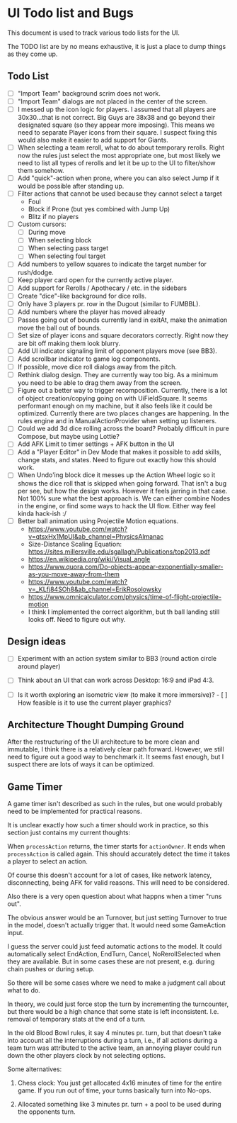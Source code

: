 # UI Todo list and Bugs

This document is used to track various todo lists for the UI.

The TODO list are by no means exhaustive, it is just a place to dump
things as they come up.


## Todo List
- [ ] "Import Team" background scrim does not work.
- [ ] "Import Team" dialogs are not placed in the center of the screen.
- [ ] I messed up the icon logic for players. I assumed that all players are 30x30...that is not correct.
      Big Guys are 38x38 and go beyond their designated square (so they appear more imposing).
      This means we need to separate Player icons from their square. I suspect fixing this would also 
      make it easier to add support for Giants.
- [ ] When selecting a team reroll, what to do about temporary rerolls.
      Right now the rules just select the most appropriate one, but most likely we need 
      to list all types of rerolls and let it be up to the UI to filter/show them somehow.
- [ ] Add "quick"-action when prone, where you can also select Jump if it would be 
      possible after standing up.
- [ ] Filter actions that cannot be used because they cannot select a target
  - Foul
  - Block if Prone (but yes combined with Jump Up)
  - Blitz if no players
- [ ] Custom cursors:
  - [ ] During move
  - [ ] When selecting block
  - [ ] When selecting pass target
  - [ ] When selecting foul target
- [ ] Add numbers to yellow squares to indicate the target number for rush/dodge.
- [ ] Keep player card open for the currently active player.
- [ ] Add support for Rerolls / Apothecary / etc. in the sidebars
- [ ] Create "dice"-like background for dice rolls.
- [ ] Only have 3 players pr. row in the Dugout (similar to FUMBBL).
- [ ] Add numbers where the player has moved already
- [ ] Passes going out of bounds currently land in exitAt, make the animation move the
      ball out of bounds.
- [ ] Set size of player icons and square decorators correctly. Right now they are bit off making them look blurry.
- [ ] Add UI indicator signaling limit of opponent players move (see BB3).
- [ ] Add scrollbar indicator to game log components.
- [ ] If possible, move dice roll dialogs away from the pitch.
- [ ] Rethink dialog design. They are currently way too big. As a minimum
      you need to be able to drag them away from the screen.
- [ ] Figure out a better way to trigger recomposition. Currently, there is a lot of
      object creation/copying going on with UiFieldSquare. It seems performant enough
      on my machine, but it also feels like it could be optimized. Currently there
      are two places changes are happening. In the rules engine and in 
      ManualActionProvider when setting up listeners.
- [ ] Could we add 3d dice rolling across the board? Probably difficult in pure Compose, but maybe using Lottie?
- [ ] Add AFK Limit to timer settings + AFK button in the UI
- [ ] Add a "Player Editor" in Dev Mode that makes it possible to add skills, change stats, and states.
      Need to figure out exactly how this should work.
- [ ] When Undo'ing block dice it messes up the Action Wheel logic so it shows the dice roll that is skipped when going
      forward. That isn't a bug per see, but how the design works. However it feels jarring in that case. Not 100% sure
      what the best approach is. We can either combine Nodes in the engine, or find some ways to hack the UI flow.
      Either way feel kinda hack-ish :/
- [ ] Better ball animation using Projectile Motion equations.
    - https://www.youtube.com/watch?v=qtsxHx1MpUI&ab_channel=PhysicsAlmanac
    - Size-Distance Scaling Equation: https://sites.millersville.edu/sgallagh/Publications/top2013.pdf
    - https://en.wikipedia.org/wiki/Visual_angle
    - https://www.quora.com/Do-objects-appear-exponentially-smaller-as-you-move-away-from-them
    - https://www.youtube.com/watch?v=_KLfj84SOh8&ab_channel=ErikRosolowsky
    - https://www.omnicalculator.com/physics/time-of-flight-projectile-motion
    - I think I implemented the correct algorithm, but th ball landing still looks off. Need to figure out why.


## Design ideas

- [ ] Experiment with an action system similar to BB3 (round action circle around player)
- [ ] Think about an UI that can work across Desktop: 16:9 and iPad 4:3.
- [ ] Is it worth exploring an isometric view (to make it more immersive)? 
      - [ ] How feasible is it to use the current player graphics?


## Architecture Thought Dumping Ground

After the restructuring of the UI architecture to be more clean and immutable, I think there 
is a relatively clear path forward. However, we still need to figure out a good way to benchmark it.
It seems fast enough, but I suspect there are lots of ways it can be optimized. 


## Game Timer

A game timer isn't described as such in the rules, but one would probably need to
be implemented for practical reasons.

It is unclear exactly how such a timer should work in practice, so this
section just contains my current thoughts:

When `processAction` returns, the timer starts for `actionOwner`. It ends when
`processAction` is called again. This should accurately detect the time
it takes a player to select an action.

Of course this doesn't account for a lot of cases, like network latency, disconnecting,
being AFK for valid reasons. This will need to be considered.

Also there is a very open question about what happns when a timer "runs out".

The obvious answer would be an Turnover, but just setting Turnover to true
in the model, doesn't actually trigger that. It would need some GameAction input.

I guess the server could just feed automatic actions to the model. It could
automatically select EndAction, EndTurn, Cancel, NoRerollSelected when they
are available. But in some cases these are not present, e.g. during chain pushes
or during setup.

So there will be some cases where we need to make a judgment call about what
to do.

In theory, we could just force stop the turn by incrementing the turncounter,
but there would be a high chance that some state is left inconsistent. I.e.
removal of temporary stats at the end of a turn.

In the old Blood Bowl rules, it say 4 minutes pr. turn, but that doesn't take
into account all the interruptions during a turn, i.e., if all actions during
a team turn was attributed to the active team, an annoying player could run
down the other players clock by not selecting options.

Some alternatives:

1. Chess clock: You just get allocated 4x16 minutes of time for the entire game.
   If you run out of time, your turns basically turn into No-ops.

2. Allocated something like 3 minutes pr. turn + a pool to be used during the
   opponents turn.










